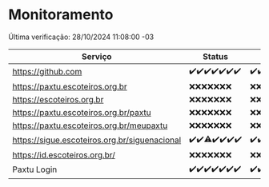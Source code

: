 # Monitoramento

Última verificação: 28/10/2024 11:08:00 -03

|Serviço|Status|Últimas 24h|
|---|---|---|
|https://github.com|<span title="2024-10-21: OK=23">✔️</span><span title="2024-10-22: OK=23">✔️</span><span title="2024-10-23: OK=23">✔️</span><span title="2024-10-24: OK=23">✔️</span><span title="2024-10-25: OK=23">✔️</span><span title="2024-10-26: OK=23">✔️</span><span title="2024-10-27: OK=13">✔️</span>|<span title="27/10/2024 11:08:00 -03 : 200">✔️</span><span title="27/10/2024 12:07:00 -03 : 200">✔️</span><span title="27/10/2024 13:09:00 -03 : 200">✔️</span><span title="27/10/2024 14:06:00 -03 : 200">✔️</span><span title="27/10/2024 15:09:00 -03 : 200">✔️</span><span title="27/10/2024 16:07:00 -03 : 200">✔️</span><span title="27/10/2024 17:08:00 -03 : 200">✔️</span><span title="27/10/2024 18:07:00 -03 : 200">✔️</span><span title="27/10/2024 19:08:00 -03 : 200">✔️</span><span title="27/10/2024 20:09:00 -03 : 200">✔️</span><span title="27/10/2024 21:42:00 -03 : 200">✔️</span><span title="27/10/2024 23:15:00 -03 : 200">✔️</span><span title="28/10/2024 00:19:00 -03 : 200">✔️</span><span title="28/10/2024 01:11:00 -03 : 200">✔️</span><span title="28/10/2024 02:09:00 -03 : 200">✔️</span><span title="28/10/2024 03:12:00 -03 : 200">✔️</span><span title="28/10/2024 04:09:00 -03 : 200">✔️</span><span title="28/10/2024 05:12:00 -03 : 200">✔️</span><span title="28/10/2024 06:09:00 -03 : 200">✔️</span><span title="28/10/2024 07:09:00 -03 : 200">✔️</span><span title="28/10/2024 08:07:00 -03 : 200">✔️</span><span title="28/10/2024 09:16:00 -03 : 200">✔️</span><span title="28/10/2024 10:18:00 -03 : 200">✔️</span><span title="28/10/2024 11:08:00 -03 : 200">✔️</span>|
|https://paxtu.escoteiros.org.br|<span title="2024-10-21: Falhas=23">❌</span><span title="2024-10-22: Falhas=23">❌</span><span title="2024-10-23: Falhas=23">❌</span><span title="2024-10-24: Falhas=23">❌</span><span title="2024-10-25: Falhas=23">❌</span><span title="2024-10-26: Falhas=23">❌</span><span title="2024-10-27: Falhas=13">❌</span>|<span title="27/10/2024 11:08:00 -03 : 403">❌</span><span title="27/10/2024 12:07:00 -03 : 403">❌</span><span title="27/10/2024 13:09:00 -03 : 403">❌</span><span title="27/10/2024 14:06:00 -03 : 403">❌</span><span title="27/10/2024 15:09:00 -03 : 403">❌</span><span title="27/10/2024 16:07:00 -03 : 403">❌</span><span title="27/10/2024 17:08:00 -03 : 403">❌</span><span title="27/10/2024 18:07:00 -03 : 403">❌</span><span title="27/10/2024 19:08:00 -03 : 403">❌</span><span title="27/10/2024 20:09:00 -03 : 403">❌</span><span title="27/10/2024 21:42:00 -03 : 403">❌</span><span title="27/10/2024 23:15:00 -03 : 403">❌</span><span title="28/10/2024 00:19:00 -03 : 403">❌</span><span title="28/10/2024 01:11:00 -03 : 403">❌</span><span title="28/10/2024 02:09:00 -03 : 403">❌</span><span title="28/10/2024 03:12:00 -03 : 403">❌</span><span title="28/10/2024 04:09:00 -03 : 403">❌</span><span title="28/10/2024 05:12:00 -03 : 403">❌</span><span title="28/10/2024 06:09:00 -03 : 403">❌</span><span title="28/10/2024 07:09:00 -03 : 403">❌</span><span title="28/10/2024 08:07:00 -03 : 403">❌</span><span title="28/10/2024 09:16:00 -03 : 403">❌</span><span title="28/10/2024 10:18:00 -03 : 403">❌</span><span title="28/10/2024 11:08:00 -03 : 403">❌</span>|
|https://escoteiros.org.br|<span title="2024-10-21: Falhas=23">❌</span><span title="2024-10-22: Falhas=23">❌</span><span title="2024-10-23: Falhas=23">❌</span><span title="2024-10-24: Falhas=23">❌</span><span title="2024-10-25: Falhas=23">❌</span><span title="2024-10-26: Falhas=23">❌</span><span title="2024-10-27: Falhas=13">❌</span>|<span title="27/10/2024 11:08:00 -03 : 403">❌</span><span title="27/10/2024 12:07:00 -03 : 403">❌</span><span title="27/10/2024 13:09:00 -03 : 403">❌</span><span title="27/10/2024 14:06:00 -03 : 403">❌</span><span title="27/10/2024 15:09:00 -03 : 403">❌</span><span title="27/10/2024 16:07:00 -03 : 403">❌</span><span title="27/10/2024 17:08:00 -03 : 403">❌</span><span title="27/10/2024 18:07:00 -03 : 403">❌</span><span title="27/10/2024 19:08:00 -03 : 403">❌</span><span title="27/10/2024 20:09:00 -03 : 403">❌</span><span title="27/10/2024 21:42:00 -03 : 403">❌</span><span title="27/10/2024 23:15:00 -03 : 403">❌</span><span title="28/10/2024 00:19:00 -03 : 403">❌</span><span title="28/10/2024 01:11:00 -03 : 403">❌</span><span title="28/10/2024 02:09:00 -03 : 403">❌</span><span title="28/10/2024 03:12:00 -03 : 403">❌</span><span title="28/10/2024 04:09:00 -03 : 403">❌</span><span title="28/10/2024 05:12:00 -03 : 403">❌</span><span title="28/10/2024 06:09:00 -03 : 403">❌</span><span title="28/10/2024 07:09:00 -03 : 403">❌</span><span title="28/10/2024 08:07:00 -03 : 403">❌</span><span title="28/10/2024 09:16:00 -03 : 403">❌</span><span title="28/10/2024 10:18:00 -03 : 403">❌</span><span title="28/10/2024 11:08:00 -03 : 403">❌</span>|
|https://paxtu.escoteiros.org.br/paxtu|<span title="2024-10-21: Falhas=23">❌</span><span title="2024-10-22: Falhas=23">❌</span><span title="2024-10-23: Falhas=23">❌</span><span title="2024-10-24: Falhas=23">❌</span><span title="2024-10-25: Falhas=23">❌</span><span title="2024-10-26: Falhas=23">❌</span><span title="2024-10-27: Falhas=13">❌</span>|<span title="27/10/2024 11:08:00 -03 : 403">❌</span><span title="27/10/2024 12:07:00 -03 : 403">❌</span><span title="27/10/2024 13:09:00 -03 : 403">❌</span><span title="27/10/2024 14:06:00 -03 : 403">❌</span><span title="27/10/2024 15:09:00 -03 : 403">❌</span><span title="27/10/2024 16:07:00 -03 : 403">❌</span><span title="27/10/2024 17:08:00 -03 : 403">❌</span><span title="27/10/2024 18:07:00 -03 : 403">❌</span><span title="27/10/2024 19:08:00 -03 : 403">❌</span><span title="27/10/2024 20:09:00 -03 : 403">❌</span><span title="27/10/2024 21:42:00 -03 : 403">❌</span><span title="27/10/2024 23:15:00 -03 : 403">❌</span><span title="28/10/2024 00:19:00 -03 : 403">❌</span><span title="28/10/2024 01:11:00 -03 : 403">❌</span><span title="28/10/2024 02:09:00 -03 : 403">❌</span><span title="28/10/2024 03:13:00 -03 : 403">❌</span><span title="28/10/2024 04:09:00 -03 : 403">❌</span><span title="28/10/2024 05:12:00 -03 : 403">❌</span><span title="28/10/2024 06:09:00 -03 : 403">❌</span><span title="28/10/2024 07:09:00 -03 : 403">❌</span><span title="28/10/2024 08:07:00 -03 : 403">❌</span><span title="28/10/2024 09:16:00 -03 : 403">❌</span><span title="28/10/2024 10:18:00 -03 : 403">❌</span><span title="28/10/2024 11:08:00 -03 : 403">❌</span>|
|https://paxtu.escoteiros.org.br/meupaxtu|<span title="2024-10-21: Falhas=23">❌</span><span title="2024-10-22: Falhas=23">❌</span><span title="2024-10-23: Falhas=23">❌</span><span title="2024-10-24: Falhas=23">❌</span><span title="2024-10-25: Falhas=23">❌</span><span title="2024-10-26: Falhas=23">❌</span><span title="2024-10-27: Falhas=13">❌</span>|<span title="27/10/2024 11:08:00 -03 : 403">❌</span><span title="27/10/2024 12:07:00 -03 : 403">❌</span><span title="27/10/2024 13:09:00 -03 : 403">❌</span><span title="27/10/2024 14:06:00 -03 : 403">❌</span><span title="27/10/2024 15:09:00 -03 : 403">❌</span><span title="27/10/2024 16:07:00 -03 : 403">❌</span><span title="27/10/2024 17:08:00 -03 : 403">❌</span><span title="27/10/2024 18:07:00 -03 : 403">❌</span><span title="27/10/2024 19:08:00 -03 : 403">❌</span><span title="27/10/2024 20:09:00 -03 : 403">❌</span><span title="27/10/2024 21:42:00 -03 : 403">❌</span><span title="27/10/2024 23:15:00 -03 : 403">❌</span><span title="28/10/2024 00:19:00 -03 : 403">❌</span><span title="28/10/2024 01:11:00 -03 : 403">❌</span><span title="28/10/2024 02:09:00 -03 : 403">❌</span><span title="28/10/2024 03:13:00 -03 : 403">❌</span><span title="28/10/2024 04:09:00 -03 : 403">❌</span><span title="28/10/2024 05:12:00 -03 : 403">❌</span><span title="28/10/2024 06:09:00 -03 : 403">❌</span><span title="28/10/2024 07:09:00 -03 : 403">❌</span><span title="28/10/2024 08:07:00 -03 : 403">❌</span><span title="28/10/2024 09:16:00 -03 : 403">❌</span><span title="28/10/2024 10:18:00 -03 : 403">❌</span><span title="28/10/2024 11:08:00 -03 : 403">❌</span>|
|https://sigue.escoteiros.org.br/siguenacional|<span title="2024-10-21: OK=23">✔️</span><span title="2024-10-22: OK=23">✔️</span><span title="2024-10-23: OK=22, Falhas=1">⚠️</span><span title="2024-10-24: OK=23">✔️</span><span title="2024-10-25: OK=23">✔️</span><span title="2024-10-26: OK=23">✔️</span><span title="2024-10-27: OK=13">✔️</span>|<span title="27/10/2024 11:08:00 -03 : 200">✔️</span><span title="27/10/2024 12:07:00 -03 : 200">✔️</span><span title="27/10/2024 13:09:00 -03 : 200">✔️</span><span title="27/10/2024 14:06:00 -03 : 200">✔️</span><span title="27/10/2024 15:09:00 -03 : 200">✔️</span><span title="27/10/2024 16:07:00 -03 : 200">✔️</span><span title="27/10/2024 17:08:00 -03 : 502">❌</span><span title="27/10/2024 18:07:00 -03 : 200">✔️</span><span title="27/10/2024 19:08:00 -03 : 200">✔️</span><span title="27/10/2024 20:09:00 -03 : 200">✔️</span><span title="27/10/2024 21:42:00 -03 : 200">✔️</span><span title="27/10/2024 23:15:00 -03 : 200">✔️</span><span title="28/10/2024 00:19:00 -03 : 200">✔️</span><span title="28/10/2024 01:11:00 -03 : 200">✔️</span><span title="28/10/2024 02:09:00 -03 : 200">✔️</span><span title="28/10/2024 03:13:00 -03 : 200">✔️</span><span title="28/10/2024 04:09:00 -03 : 200">✔️</span><span title="28/10/2024 05:12:00 -03 : 200">✔️</span><span title="28/10/2024 06:09:00 -03 : 200">✔️</span><span title="28/10/2024 07:09:00 -03 : 200">✔️</span><span title="28/10/2024 08:07:00 -03 : 200">✔️</span><span title="28/10/2024 09:16:00 -03 : 200">✔️</span><span title="28/10/2024 10:18:00 -03 : 200">✔️</span><span title="28/10/2024 11:08:00 -03 : 200">✔️</span>|
|https://id.escoteiros.org.br/|<span title="2024-10-21: Falhas=23">❌</span><span title="2024-10-22: Falhas=23">❌</span><span title="2024-10-23: Falhas=23">❌</span><span title="2024-10-24: Falhas=23">❌</span><span title="2024-10-25: Falhas=23">❌</span><span title="2024-10-26: Falhas=23">❌</span><span title="2024-10-27: Falhas=13">❌</span>|<span title="27/10/2024 11:08:00 -03 : 403">❌</span><span title="27/10/2024 12:07:00 -03 : 403">❌</span><span title="27/10/2024 13:09:00 -03 : 403">❌</span><span title="27/10/2024 14:06:00 -03 : 403">❌</span><span title="27/10/2024 15:09:00 -03 : 403">❌</span><span title="27/10/2024 16:07:00 -03 : 403">❌</span><span title="27/10/2024 17:08:00 -03 : 403">❌</span><span title="27/10/2024 18:07:00 -03 : 403">❌</span><span title="27/10/2024 19:08:00 -03 : 403">❌</span><span title="27/10/2024 20:09:00 -03 : 403">❌</span><span title="27/10/2024 21:42:00 -03 : 403">❌</span><span title="27/10/2024 23:15:00 -03 : 403">❌</span><span title="28/10/2024 00:19:00 -03 : 403">❌</span><span title="28/10/2024 01:11:00 -03 : 403">❌</span><span title="28/10/2024 02:09:00 -03 : 403">❌</span><span title="28/10/2024 03:13:00 -03 : 403">❌</span><span title="28/10/2024 04:09:00 -03 : 403">❌</span><span title="28/10/2024 05:12:00 -03 : 403">❌</span><span title="28/10/2024 06:09:00 -03 : 403">❌</span><span title="28/10/2024 07:09:00 -03 : 403">❌</span><span title="28/10/2024 08:07:00 -03 : 403">❌</span><span title="28/10/2024 09:16:00 -03 : 403">❌</span><span title="28/10/2024 10:18:00 -03 : 403">❌</span><span title="28/10/2024 11:08:00 -03 : 403">❌</span>|
|Paxtu Login|<span title="2024-10-21: OK=23">✔️</span><span title="2024-10-22: OK=23">✔️</span><span title="2024-10-23: OK=23">✔️</span><span title="2024-10-24: OK=23">✔️</span><span title="2024-10-25: OK=23">✔️</span><span title="2024-10-26: OK=23">✔️</span><span title="2024-10-27: OK=13">✔️</span>|<span title="27/10/2024 11:08:00 -03 : 200">✔️</span><span title="27/10/2024 12:07:00 -03 : 200">✔️</span><span title="27/10/2024 13:09:00 -03 : 200">✔️</span><span title="27/10/2024 14:06:00 -03 : 200">✔️</span><span title="27/10/2024 15:09:00 -03 : 200">✔️</span><span title="27/10/2024 16:07:00 -03 : 200">✔️</span><span title="27/10/2024 17:08:00 -03 : 502">❌</span><span title="27/10/2024 18:07:00 -03 : 200">✔️</span><span title="27/10/2024 19:08:00 -03 : 200">✔️</span><span title="27/10/2024 20:09:00 -03 : 200">✔️</span><span title="27/10/2024 21:42:00 -03 : 200">✔️</span><span title="27/10/2024 23:15:00 -03 : 200">✔️</span><span title="28/10/2024 00:19:00 -03 : 200">✔️</span><span title="28/10/2024 01:11:00 -03 : 200">✔️</span><span title="28/10/2024 02:09:00 -03 : 200">✔️</span><span title="28/10/2024 03:13:00 -03 : 200">✔️</span><span title="28/10/2024 04:09:00 -03 : 200">✔️</span><span title="28/10/2024 05:12:00 -03 : 200">✔️</span><span title="28/10/2024 06:09:00 -03 : 200">✔️</span><span title="28/10/2024 07:09:00 -03 : 200">✔️</span><span title="28/10/2024 08:07:00 -03 : 200">✔️</span><span title="28/10/2024 09:16:00 -03 : 200">✔️</span><span title="28/10/2024 10:18:00 -03 : 200">✔️</span><span title="28/10/2024 11:08:00 -03 : 200">✔️</span>|
